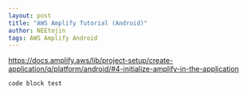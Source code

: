 ```yaml
---
layout: post
title: "AWS Amplify Tutorial (Android)"
author: NEEtojin
tags: AWS Amplify Android
---
```

https://docs.amplify.aws/lib/project-setup/create-application/q/platform/android/#4-initialize-amplify-in-the-application

```
code block test
```
